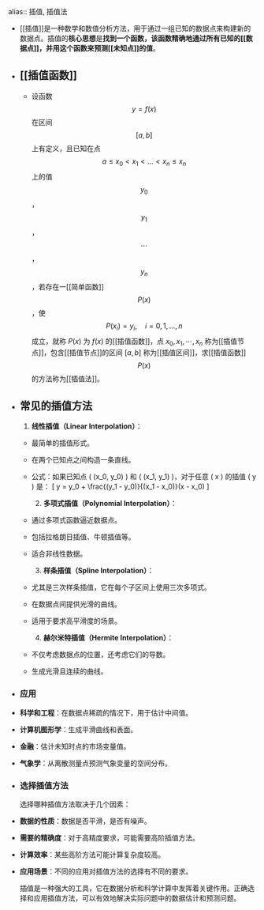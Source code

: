 alias:: 插值, 插值法

- [[插值]]是一种数学和数值分析方法，用于通过一组已知的数据点来构建新的数据点。插值的**核心思想**是**找到一个函数，该函数精确地通过所有已知的[[数据点]]，并用这个函数来预测[[未知点]]的值**。
- ## [[插值函数]]
	- 设函数$$y = f(x)$$在区间$$[a, b]$$上有定义，且已知在点$$a\le x_0<x_1<\dots<x_n\le x_n$$上的值$$y_0$$，$$y_1$$，$$\cdots$$，$$y_n$$，若存在一[[简单函数]]$$P(x)$$，使
	  $$P(x_i)=y_i, \quad i = 0, 1, \dots, n$$
	  成立，就称 $P(x)$ 为 $f(x)$ 的[[插值函数]]，点 $x_0, x_1, \cdots, x_n$ 称为[[插值节点]]，包含[[插值节点]]的区间 $[a, b]$ 称为[[插值区间]]，求[[插值函数]]$$P(x)$$的方法称为[[插值法]]。
- ## 常见的插值方法
  
  1. **线性插值（Linear Interpolation）**：
	- 最简单的插值形式。
	- 在两个已知点之间构造一条直线。
	- 公式：如果已知点 \( (x_0, y_0) \) 和 \( (x_1, y_1) \)，对于任意 \( x \) 的插值 \( y \) 是：
	  \[ y = y_0 + \frac{(y_1 - y_0)}{(x_1 - x_0)}(x - x_0) \]
	  
	  2. **多项式插值（Polynomial Interpolation）**：
	- 通过多项式函数逼近数据点。
	- 包括拉格朗日插值、牛顿插值等。
	- 适合非线性数据。
	  
	  3. **样条插值（Spline Interpolation）**：
	- 尤其是三次样条插值，它在每个子区间上使用三次多项式。
	- 在数据点间提供光滑的曲线。
	- 适用于要求高平滑度的场景。
	  
	  4. **赫尔米特插值（Hermite Interpolation）**：
	- 不仅考虑数据点的位置，还考虑它们的导数。
	- 生成光滑且连续的曲线。
- ### 应用
- **科学和工程**：在数据点稀疏的情况下，用于估计中间值。
- **计算机图形学**：生成平滑曲线和表面。
- **金融**：估计未知时点的市场变量值。
- **气象学**：从离散测量点预测气象变量的空间分布。
- ### 选择插值方法
  
  选择哪种插值方法取决于几个因素：
- **数据的性质**：数据是否平滑，是否有噪声。
- **需要的精确度**：对于高精度要求，可能需要高阶插值方法。
- **计算效率**：某些高阶方法可能计算复杂度较高。
- **应用场景**：不同的应用对插值方法的选择有不同的要求。
  
  插值是一种强大的工具，它在数据分析和科学计算中发挥着关键作用。正确选择和应用插值方法，可以有效地解决实际问题中的数据估计和预测问题。